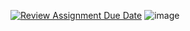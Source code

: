 [![Review Assignment Due Date](https://classroom.github.com/assets/deadline-readme-button-22041afd0340ce965d47ae6ef1cefeee28c7c493a6346c4f15d667ab976d596c.svg)](https://classroom.github.com/a/Ll3fAc8X)
![image](https://github.com/user-attachments/assets/776ef98d-0a23-4bde-8fb8-7fced3acaa0d)
